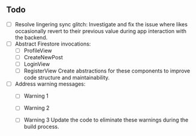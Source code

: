## Todo

- [ ] Resolve lingering sync glitch: Investigate and fix the issue where likes occasionally revert to their previous value during app interaction with the backend.
- [ ] Abstract Firestore invocations:
  - [ ] ProfileView
  - [ ] CreateNewPost
  - [ ] LoginView
  - [ ] RegisterView
  Create abstractions for these components to improve code structure and maintainability.
- [ ] Address warning messages:
  - [ ] Warning 1
  - [ ] Warning 2
  - [ ] Warning 3
  Update the code to eliminate these warnings during the build process.

